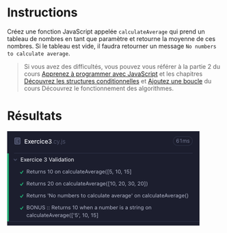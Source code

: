 # Instructions

Créez une fonction JavaScript appelée `calculateAverage` qui prend un tableau de nombres en tant que paramètre et retourne la moyenne de ces nombres. Si le tableau est vide, il faudra retourner un message `No numbers to calculate average`.

> Si vous avez des difficultés, vous pouvez vous référer à la partie 2 du cours [Apprenez à programmer avec JavaScript](https://openclassrooms.com/fr/courses/7696886-apprenez-a-programmer-avec-javascript/8205116-apprehendez-la-logique-de-programmation) et les chapitres [Découvrez les structures conditionnelles](https://openclassrooms.com/fr/courses/7527306-decouvrez-le-fonctionnement-des-algorithmes/7759802-decouvrez-les-structures-conditionnelles) et [Ajoutez une boucle](https://openclassrooms.com/fr/courses/7527306-decouvrez-le-fonctionnement-des-algorithmes/7759934-ajoutez-une-boucle) du cours Découvrez le fonctionnement des algorithmes.

# Résultats

![img.png](img.png)